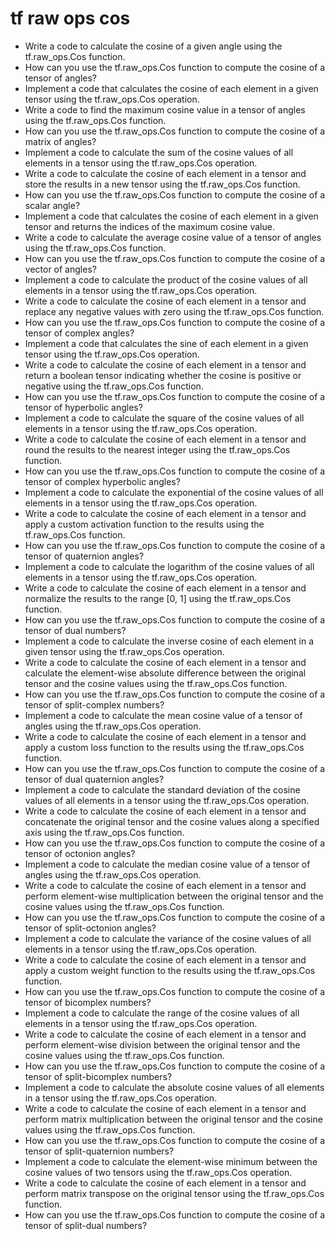 # tf raw ops cos

- Write a code to calculate the cosine of a given angle using the tf.raw_ops.Cos function.
- How can you use the tf.raw_ops.Cos function to compute the cosine of a tensor of angles?
- Implement a code that calculates the cosine of each element in a given tensor using the tf.raw_ops.Cos operation.
- Write a code to find the maximum cosine value in a tensor of angles using the tf.raw_ops.Cos function.
- How can you use the tf.raw_ops.Cos function to compute the cosine of a matrix of angles?
- Implement a code to calculate the sum of the cosine values of all elements in a tensor using the tf.raw_ops.Cos operation.
- Write a code to calculate the cosine of each element in a tensor and store the results in a new tensor using the tf.raw_ops.Cos function.
- How can you use the tf.raw_ops.Cos function to compute the cosine of a scalar angle?
- Implement a code that calculates the cosine of each element in a given tensor and returns the indices of the maximum cosine value.
- Write a code to calculate the average cosine value of a tensor of angles using the tf.raw_ops.Cos function.
- How can you use the tf.raw_ops.Cos function to compute the cosine of a vector of angles?
- Implement a code to calculate the product of the cosine values of all elements in a tensor using the tf.raw_ops.Cos operation.
- Write a code to calculate the cosine of each element in a tensor and replace any negative values with zero using the tf.raw_ops.Cos function.
- How can you use the tf.raw_ops.Cos function to compute the cosine of a tensor of complex angles?
- Implement a code that calculates the sine of each element in a given tensor using the tf.raw_ops.Cos operation.
- Write a code to calculate the cosine of each element in a tensor and return a boolean tensor indicating whether the cosine is positive or negative using the tf.raw_ops.Cos function.
- How can you use the tf.raw_ops.Cos function to compute the cosine of a tensor of hyperbolic angles?
- Implement a code to calculate the square of the cosine values of all elements in a tensor using the tf.raw_ops.Cos operation.
- Write a code to calculate the cosine of each element in a tensor and round the results to the nearest integer using the tf.raw_ops.Cos function.
- How can you use the tf.raw_ops.Cos function to compute the cosine of a tensor of complex hyperbolic angles?
- Implement a code to calculate the exponential of the cosine values of all elements in a tensor using the tf.raw_ops.Cos operation.
- Write a code to calculate the cosine of each element in a tensor and apply a custom activation function to the results using the tf.raw_ops.Cos function.
- How can you use the tf.raw_ops.Cos function to compute the cosine of a tensor of quaternion angles?
- Implement a code to calculate the logarithm of the cosine values of all elements in a tensor using the tf.raw_ops.Cos operation.
- Write a code to calculate the cosine of each element in a tensor and normalize the results to the range [0, 1] using the tf.raw_ops.Cos function.
- How can you use the tf.raw_ops.Cos function to compute the cosine of a tensor of dual numbers?
- Implement a code to calculate the inverse cosine of each element in a given tensor using the tf.raw_ops.Cos operation.
- Write a code to calculate the cosine of each element in a tensor and calculate the element-wise absolute difference between the original tensor and the cosine values using the tf.raw_ops.Cos function.
- How can you use the tf.raw_ops.Cos function to compute the cosine of a tensor of split-complex numbers?
- Implement a code to calculate the mean cosine value of a tensor of angles using the tf.raw_ops.Cos operation.
- Write a code to calculate the cosine of each element in a tensor and apply a custom loss function to the results using the tf.raw_ops.Cos function.
- How can you use the tf.raw_ops.Cos function to compute the cosine of a tensor of dual quaternion angles?
- Implement a code to calculate the standard deviation of the cosine values of all elements in a tensor using the tf.raw_ops.Cos operation.
- Write a code to calculate the cosine of each element in a tensor and concatenate the original tensor and the cosine values along a specified axis using the tf.raw_ops.Cos function.
- How can you use the tf.raw_ops.Cos function to compute the cosine of a tensor of octonion angles?
- Implement a code to calculate the median cosine value of a tensor of angles using the tf.raw_ops.Cos operation.
- Write a code to calculate the cosine of each element in a tensor and perform element-wise multiplication between the original tensor and the cosine values using the tf.raw_ops.Cos function.
- How can you use the tf.raw_ops.Cos function to compute the cosine of a tensor of split-octonion angles?
- Implement a code to calculate the variance of the cosine values of all elements in a tensor using the tf.raw_ops.Cos operation.
- Write a code to calculate the cosine of each element in a tensor and apply a custom weight function to the results using the tf.raw_ops.Cos function.
- How can you use the tf.raw_ops.Cos function to compute the cosine of a tensor of bicomplex numbers?
- Implement a code to calculate the range of the cosine values of all elements in a tensor using the tf.raw_ops.Cos operation.
- Write a code to calculate the cosine of each element in a tensor and perform element-wise division between the original tensor and the cosine values using the tf.raw_ops.Cos function.
- How can you use the tf.raw_ops.Cos function to compute the cosine of a tensor of split-bicomplex numbers?
- Implement a code to calculate the absolute cosine values of all elements in a tensor using the tf.raw_ops.Cos operation.
- Write a code to calculate the cosine of each element in a tensor and perform matrix multiplication between the original tensor and the cosine values using the tf.raw_ops.Cos function.
- How can you use the tf.raw_ops.Cos function to compute the cosine of a tensor of split-quaternion numbers?
- Implement a code to calculate the element-wise minimum between the cosine values of two tensors using the tf.raw_ops.Cos operation.
- Write a code to calculate the cosine of each element in a tensor and perform matrix transpose on the original tensor using the tf.raw_ops.Cos function.
- How can you use the tf.raw_ops.Cos function to compute the cosine of a tensor of split-dual numbers?